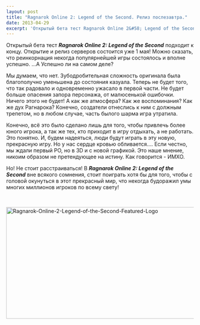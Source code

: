 ```yaml
---
layout: post
title: "Ragnarok Online 2: Legend of the Second. Релиз послезавтра."
date: 2013-04-29
excerpt: 'Открытый бета тест Ragnarok Online 2&#58; Legend of the Second подходит к концу. Открытие и релиз серверов состоится уже 1 мая! Можно сказать, что реинкорнация некогда популярнейшей игры состоялось и вполне успешно...А Успешно ли на самом деле...'
---
```


Открытый бета тест <em><strong>Ragnarok Online 2: Legend of the Second</strong></em> подходит к концу. Открытие и релиз серверов состоится уже 1 мая! Можно сказать, что реинкорнация некогда популярнейшей игры состоялось и вполне успешно. ...А Успешно ли на самом деле?

Мы думаем, что нет. Зубодробительная сложность оригинала была благополучно уменьшена до состояния казуала. Теперь не будет того, что так радовало и одновременно ужасало в первой части. Не будет больше опасения запора персонажа, от малюсенькой ошибочки. Ничего этого не будет! А как же атмосфера? Как же воспоминания? Как же дух Рагнарока? Конечно, создатели отнеслись к ним с должным трепетом, но в любом случае, часть былого шарма игра утратила.

Конечно, всё это было сделано лишь для того, чтобы привлечь более юного игрока, а так же тех, кто приходит в игру отдыхать, а не работать. Это понятно. И, будем надеяться, люди будут играть в эту новую, прекрасную игру. Но у нас сердце кровью обливается.... Если честно, мы ждали первый РО, но в 3D и с новой графикой. Это наше мнение, никоим образом не претендующее на истину. Как говорится - ИМХО.

Но! Не стоит расстраиваться! В <em><strong>Ragnarok Online 2: Legend of the Second</strong></em> вне всякого сомнения, стоит поиграть хотя бы для того, чтобы с головой окунуться в этот прекрасный мир, что некогда будоражил умы многих миллионов игроков по всему свету!

&nbsp;

<a href="http://gamersoul.ru/wp-content/uploads/2013/04/Ragnarok-Online-2-Legend-of-the-Second-Featured-Logo.jpg"><img class="size-full wp-image-2086 aligncenter" alt="Ragnarok-Online-2-Legend-of-the-Second-Featured-Logo" src="http://gamersoul.ru/wp-content/uploads/2013/04/Ragnarok-Online-2-Legend-of-the-Second-Featured-Logo.jpg" width="600" height="300" /></a>